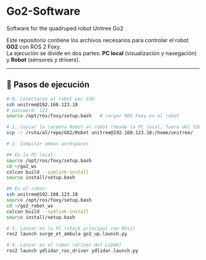 # Go2-Software
Software for the quadruped robot Unitree Go2

Este repositorio contiene los archivos necesarios para controlar el robot **GO2** con ROS 2 Foxy.  
La ejecución se divide en dos partes: **PC local** (visualización y navegación) y **Robot** (sensores y drivers).

---

## 🚀 Pasos de ejecución

```bash
# 0. Conectarse al robot por SSH
ssh unitree@192.168.123.18
# password: 123
source /opt/ros/foxy/setup.bash   # cargar ROS Foxy en el robot

# 1. Copiar la carpeta Robot al robot (desde la PC local, fuera del SSH)
scp -r /ruta/al/repo/GO2/Robot unitree@192.168.123.18:/home/unitree/

# 2. Compilar ambos workspaces

## En la PC local:
source /opt/ros/foxy/setup.bash
cd ~/go2_ws
colcon build --symlink-install
source install/setup.bash

## En el robot:
ssh unitree@192.168.123.18
source /opt/ros/foxy/setup.bash
cd ~/go2_robot_ws
colcon build --symlink-install
source install/setup.bash

# 3. Lanzar en la PC (stack principal con RViz)
ros2 launch surge_et_ambula go2_up.launch.py

# 4. Lanzar en el robot (driver del LiDAR)
ros2 launch ydlidar_ros_driver ydlidar.launch.py
